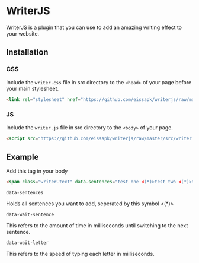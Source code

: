 # WriterJS

WriterJS is a plugin that you can use to add an amazing writing effect to your website.

## Installation

### CSS

Include the `writer.css` file in src directory to the `<head>` of your page before your main stylesheet.

```html
<link rel="stylesheet" href="https://github.com/eissapk/writerjs/raw/master/src/writer.min.css">	
```

### JS

Include the `writer.js` file in src directory to the `<body>` of your page.

```html
<script src="https://github.com/eissapk/writerjs/raw/master/src/writer.min.js"></script>
```

## Example

Add this tag in your body

```html
<span class="writer-text" data-sentences="test one <(*)>test two <(*)>test three" data-wait-sentence="3000" data-wait-letter="100"></span>
```

`data-sentences`

Holds all sentences you want to add, seperated by this symbol <(*)>

`data-wait-sentence`

This refers to the amount of time in milliseconds until switching to the next sentence.

`data-wait-letter`

This refers to the speed of typing each letter in milliseconds.